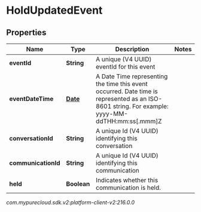# HoldUpdatedEvent


## Properties

| Name | Type | Description | Notes |
| ------------ | ------------- | ------------- | ------------- |
| **eventId** | **String** | A unique (V4 UUID) eventId for this event |  |
| **eventDateTime** | [**Date**](Date) | A Date Time representing the time this event occurred. Date time is represented as an ISO-8601 string. For example: yyyy-MM-ddTHH:mm:ss[.mmm]Z |  |
| **conversationId** | **String** | A unique Id (V4 UUID) identifying this conversation |  |
| **communicationId** | **String** | A unique Id (V4 UUID) identifying this communication |  |
| **held** | **Boolean** | Indicates whether this communication is held. |  |




_com.mypurecloud.sdk.v2:platform-client-v2:216.0.0_
